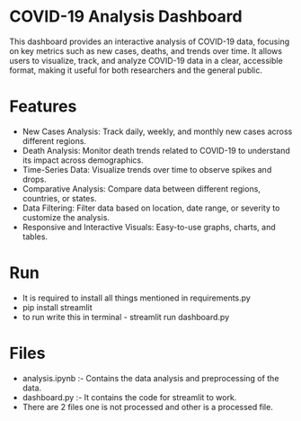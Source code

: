 # COVID-19 Analysis Dashboard
This dashboard provides an interactive analysis of COVID-19 data, focusing on key metrics such as new cases, deaths, and trends over time. It allows users to visualize, track, and analyze COVID-19 data in a clear, accessible format, making it useful for both researchers and the general public.

# Features
* New Cases Analysis: Track daily, weekly, and monthly new cases across different regions.
* Death Analysis: Monitor death trends related to COVID-19 to understand its impact across demographics.
* Time-Series Data: Visualize trends over time to observe spikes and drops.
* Comparative Analysis: Compare data between different regions, countries, or states.
* Data Filtering: Filter data based on location, date range, or severity to customize the analysis.
* Responsive and Interactive Visuals: Easy-to-use graphs, charts, and tables.

# Run 
* It is required to install all things mentioned in requirements.py
* pip install streamlit
* to run write this in terminal - streamlit run dashboard.py

# Files
*  analysis.ipynb :- Contains the data analysis and preprocessing of the data.
*  dashboard.py :- It contains the code for streamlit to work.
*  There are 2 files one is not processed and other is a processed file.
